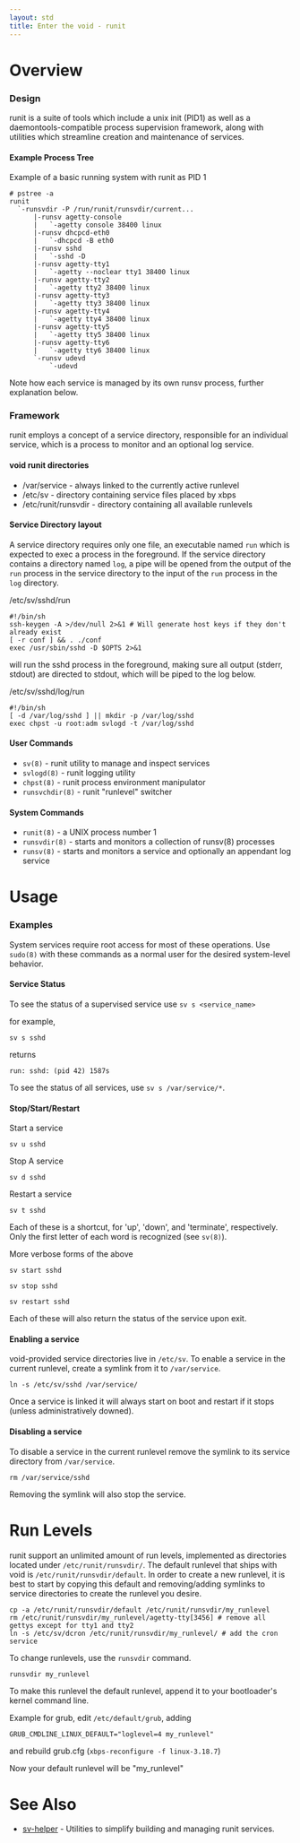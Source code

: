 ```yaml
---
layout: std
title: Enter the void - runit
---
```


# Overview

### Design

runit is a suite of tools which include a unix init (PID1) as well as a
daemontools-compatible process supervision framework, along with utilities
which streamline creation and maintenance of services.

#### Example Process Tree

Example of a basic running system with runit as PID 1

```
# pstree -a
runit
  `-runsvdir -P /run/runit/runsvdir/current...
      |-runsv agetty-console
      |   `-agetty console 38400 linux
      |-runsv dhcpcd-eth0
      |   `-dhcpcd -B eth0
      |-runsv sshd
      |   `-sshd -D
      |-runsv agetty-tty1
      |   `-agetty --noclear tty1 38400 linux
      |-runsv agetty-tty2
      |   `-agetty tty2 38400 linux
      |-runsv agetty-tty3
      |   `-agetty tty3 38400 linux
      |-runsv agetty-tty4
      |   `-agetty tty4 38400 linux
      |-runsv agetty-tty5
      |   `-agetty tty5 38400 linux
      |-runsv agetty-tty6
      |   `-agetty tty6 38400 linux
      `-runsv udevd
          `-udevd
```

Note how each service is managed by its own runsv process, further explanation below.

### Framework

runit employs a concept of a service directory, responsible for an individual service,
which is a process to monitor and an optional log service.

#### void runit directories

- /var/service - always linked to the currently active runlevel
- /etc/sv - directory containing service files placed by xbps
- /etc/runit/runsvdir - directory containing all available runlevels

#### Service Directory layout

A service directory requires only one file, an executable named `run` which is expected
to exec a process in the foreground. If the service directory contains a directory named
`log`, a pipe will be opened from the output of the `run` process in the service directory
to the input of the `run` process in the `log` directory.

/etc/sv/sshd/run
```
#!/bin/sh
ssh-keygen -A >/dev/null 2>&1 # Will generate host keys if they don't already exist
[ -r conf ] && . ./conf
exec /usr/sbin/sshd -D $OPTS 2>&1
```
will run the sshd process in the foreground, making sure all output (stderr, stdout) are directed
to stdout, which will be piped to the log below.

/etc/sv/sshd/log/run
```
#!/bin/sh
[ -d /var/log/sshd ] || mkdir -p /var/log/sshd
exec chpst -u root:adm svlogd -t /var/log/sshd
```

#### User Commands

- `sv(8)` - runit utility to manage and inspect services
- `svlogd(8)` - runit logging utility
- `chpst(8)` - runit process environment manipulator
- `runsvchdir(8)` - runit "runlevel" switcher

#### System Commands

- `runit(8)` - a UNIX process number 1
- `runsvdir(8)` - starts and monitors a collection of runsv(8) processes
- `runsv(8)` - starts and monitors a service and optionally an appendant log service

# Usage

### Examples

System services require root access for most of these operations. Use `sudo(8)` with these
commands as a normal user for the desired system-level behavior.

#### Service Status

To see the status of a supervised service use `sv s <service_name>`

for example, 

`sv s sshd`

returns

`run: sshd: (pid 42) 1587s`

To see the status of all services, use `sv s /var/service/*`.

#### Stop/Start/Restart

Start a service

`sv u sshd`

Stop A service

`sv d sshd`

Restart a service

`sv t sshd`

Each of these is a shortcut, for 'up', 'down', and 'terminate', respectively. Only the first letter
of each word is recognized (see `sv(8)`).

More verbose forms of the above

`sv start sshd`

`sv stop sshd`

`sv restart sshd`

Each of these will also return the status of the service upon exit.

#### Enabling a service

void-provided service directories live in `/etc/sv`. To enable a service in the current runlevel,
create a symlink from it to `/var/service`.

`ln -s /etc/sv/sshd /var/service/`

Once a service is linked it will always start on boot and restart if it stops (unless administratively downed).

#### Disabling a service

To disable a service in the current runlevel remove the symlink to its service directory from `/var/service`.

`rm /var/service/sshd`

Removing the symlink will also stop the service.

# Run Levels

runit support an unlimited amount of run levels, implemented as directories located under `/etc/runit/runsvdir/`. The default runlevel
that ships with void is `/etc/runit/runsvdir/default`. In order to create a new runlevel, it is best to start by copying
this default and removing/adding symlinks to service directories to create the runlevel you desire.

```
cp -a /etc/runit/runsvdir/default /etc/runit/runsvdir/my_runlevel
rm /etc/runit/runsvdir/my_runlevel/agetty-tty[3456] # remove all gettys except for tty1 and tty2
ln -s /etc/sv/dcron /etc/runit/runsvdir/my_runlevel/ # add the cron service
```
To change runlevels, use the `runsvdir` command.
```
runsvdir my_runlevel
```
To make this runlevel the default runlevel, append it to your bootloader's kernel command line.

Example for grub, edit `/etc/default/grub`, adding
```
GRUB_CMDLINE_LINUX_DEFAULT="loglevel=4 my_runlevel"
```
and rebuild grub.cfg (`xbps-reconfigure -f linux-3.18.7`)

Now your default runlevel will be "my\_runlevel"

# See Also

- [sv-helper](/usage/runit/sv-helper) - Utilities to simplify building and managing runit services.
